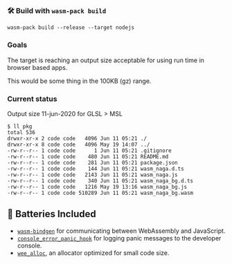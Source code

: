 ### 🛠️ Build with `wasm-pack build`

```
wasm-pack build --release --target nodejs
```

### Goals

The target is reaching an output size acceptable for using run time in browser based apps.

This would be some thing in the 100KB (gz) range.

### Current status

Output size 11-jun-2020 for GLSL > MSL

```
$ ll pkg
total 536
drwxr-xr-x 2 code code   4096 Jun 11 05:21 ./
drwxr-xr-x 8 code code   4096 May 19 14:07 ../
-rw-r--r-- 1 code code      1 Jun 11 05:21 .gitignore
-rw-r--r-- 1 code code    480 Jun 11 05:21 README.md
-rw-r--r-- 1 code code    281 Jun 11 05:21 package.json
-rw-r--r-- 1 code code    144 Jun 11 05:21 wasm_naga.d.ts
-rw-r--r-- 1 code code   2143 Jun 11 05:21 wasm_naga.js
-rw-r--r-- 1 code code    340 Jun 11 05:21 wasm_naga_bg.d.ts
-rw-r--r-- 1 code code   1216 May 19 13:16 wasm_naga_bg.js
-rw-r--r-- 1 code code 510289 Jun 11 05:21 wasm_naga_bg.wasm
```

## 🔋 Batteries Included

- [`wasm-bindgen`](https://github.com/rustwasm/wasm-bindgen) for communicating
  between WebAssembly and JavaScript.
- [`console_error_panic_hook`](https://github.com/rustwasm/console_error_panic_hook)
  for logging panic messages to the developer console.
- [`wee_alloc`](https://github.com/rustwasm/wee_alloc), an allocator optimized
  for small code size.
